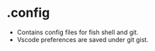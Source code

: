 .config
=======

- Contains config files for fish shell and git.
- Vscode preferences are saved under git gist.
